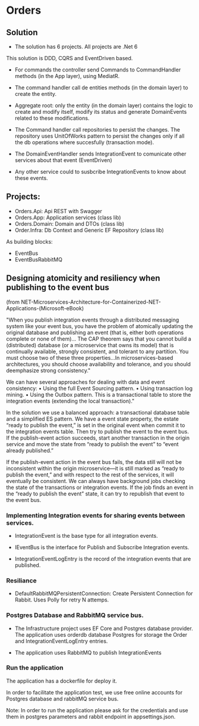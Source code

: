 # Orders

## Solution

- The solution has 6 projects. All projects are .Net 6

This solution is DDD, CQRS and EventDriven based.

- For commands the controller send Commands to CommandHandler methods (in the App layer), using MediatR.

- The command handler call de entities methods (in the domain layer) to create the entity.

- Aggregate root: only the entity (in the domain layer) contains the logic to create and modify itself, modify its status and generate DomainEvents related to these modifications.

- The Command handler call repositories to persist the changes. The repository uses UnitOfWorks pattern to persist the changes only if all the db operations where succesfully (transaction mode).

- The DomainEventHandler sends IntegrationEvent to comunicate other services about that event (EventDriven)

- Any other service could to susbcribe IntegrationEvents to know about these events.

## Projects: 

- Orders.Api: Api REST with Swagger
- Orders.App: Application services (class lib)
- Orders.Domain: Domain and DTOs (class lib)
- Order.Infra: Db Context and Generic EF Repository (class lib)

As building blocks:
- EventBus
- EventBusRabbitMQ

## Designing atomicity and resiliency when publishing to the event bus 

(from NET-Microservices-Architecture-for-Containerized-NET-Applications-(Microsoft-eBook)

"When you publish integration events through a distributed messaging system like your event bus, you have the problem of atomically updating the original database and publishing an event (that is, either both operations complete or none of them)... The CAP theorem says that you cannot build a (distributed) database (or a microservice that owns its model) that is continually available, strongly consistent, and tolerant to any partition. You must choose two of these three properties...In microservices-based architectures, you should choose availability and tolerance, and you should deemphasize strong consistency." 

We can have several approaches for dealing with data and event consistency:
• Using the full Event Sourcing pattern.
• Using transaction log mining.
• Using the Outbox pattern. This is a transactional table to store the integration events (extending the local transaction)."

In the solution we use a balanced approach: a transactional database table and a simplified ES pattern. We have a event state property, the estate “ready to publish the event,” is set in the original event when commit it to the integration events table. Then try to publish the event to the event bus. If the publish-event action succeeds, start another transaction in the origin service and move the state from “ready to publish the event” to “event already published.”

If the publish-event action in the event bus fails, the data still will not be inconsistent within the origin microservice—it is still marked as “ready to publish the event,” and with respect to the rest of the services, it will eventually be consistent. We can always have background jobs checking the state of the transactions or integration events. If the job finds an event in the “ready to publish the event” state, it can try to republish that event to the event bus.


### Implementing Integration events for sharing events between services.	

- IntegrationEvent is the base type for all integration events.

- IEventBus is the interface for Publish and Subscribe Integration events.

- IntegrationEventLogEntry is the record of the integration events that are published.

### Resiliance

- DefaultRabbitMQPersistentConnection:  Create Persistent Connection for Rabbit. Uses Polly for retry N attemps.

### Postgres Database and RabbitMQ service bus.

- The Infrastructure project uses EF Core and Postgres database provider. The application uses orderdb database Postgres for storage the Order and IntegrationEventLogEntry entries.

- The application uses RabbitMQ to publish IntegrationEvents

### Run the application

The application has a dockerfile for deploy it.

In order to facilitate the application test, we use free online accounts for Postgres database and rabbitMQ service bus. 

Note: In order to run the application please ask for the credentials and use them in postgres parameters and rabbit endpoint in appsettings.json.

